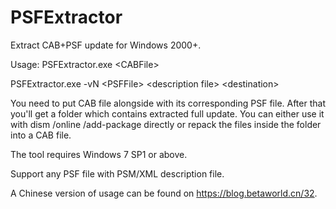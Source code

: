 # PSFExtractor
Extract CAB+PSF update for Windows 2000+.

Usage: PSFExtractor.exe &lt;CABFile&gt;

PSFExtractor.exe -vN &lt;PSFFile&gt; &lt;description file&gt; &lt;destination&gt;

  You need to put CAB file alongside with its corresponding PSF file. After that you'll get a folder which contains extracted full update. You can either use it with dism /online /add-package directly or repack the files inside the folder into a CAB file.

The tool requires Windows 7 SP1 or above.

Support any PSF file with PSM/XML description file.

A Chinese version of usage can be found on https://blog.betaworld.cn/32.
